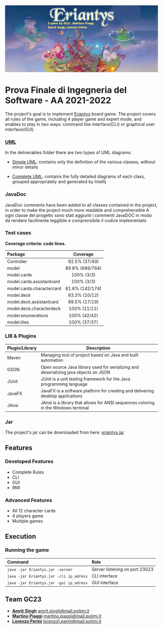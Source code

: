 ![](imgReadme.png)

# Prova Finale di Ingegneria del Software - AA 2021-2022

The project's goal is to implement [Eriantys](https://www.craniocreations.it/prodotto/eriantys/) board game. The project covers all rules of the game, including 4 player game and expert mode, and enables to play in two ways: command line interface(CLI) or graphical user interface(GUI).

### [UML](https://github.com/martinopiaggi/ing-sw-2022-Piaggi-Perini-Singh/tree/master/deliverables/UML)

In the deliverables folder there are two types of UML diagrams:

* [Simple UML](https://github.com/martinopiaggi/ing-sw-2022-Piaggi-Perini-Singh/tree/master/deliverables/UML/Initial%20UML):
  contains only the definition of the various classes, without minor details

* [Complete UML](https://github.com/martinopiaggi/ing-sw-2022-Piaggi-Perini-Singh/tree/master/deliverables/UML/Final%20UML):
  contains the fully detailed diagrams of each class, grouped appropriately and generated by Intellij

### JavaDoc
JavaDoc comments have been added to all classes contained in the project, in order to make the project much more
readable and comprehensible A ogni classe del progetto sono stati aggiunti i commenti JavaDOC in modo da rendere
facilmente leggibile e comprensibile il codice implementato

### Test cases
**Coverage criteria: code lines.**

| Package | Coverage |
|:-----------------------|:------------------:|
| Controller | 92.5% (37/40) |
|model| 89.8% (686/764)|
|model.cards| 100% (3/3)|
| model.cards.assistantcard| 100% (3/3)|
|model.cards.charactercard| 81.6% (142/174)|
|model.deck| 83.3% (10/12)|
|model.deck.assistantcard| 89.5% (17/19)|
|model.deck.characterdeck| 100% (11/11)|
|model.enumerations|100% (42/42)|
|model.tiles|100% (37/37)|

### LIB & Plugins
Plugin/Library|Description
----------------|------------
Maven | Managing tool of project based on Java and built automation
GSON  | Open source Java library used for serializing and deserializing java objects on JSON
JUnit | JUnit is a unit testing framework for the Java programming language
JavaFX| JavaFX is a software platform for creating and delivering desktop applications
JAnsi |JAnsi is a library that allows for ANSI sequences coloring in the Windows terminal

### Jar
The project's jar can be downloaded from here: [eriantys.jar](https://github.com/martinopiaggi/ing-sw-2022-Piaggi-Perini-Singh/blob/master/deliverables/Jar/eriantys.jar)

## Features
### Developed Features
* Complete Rules
* CLI
* GUI
* RMI

### Advanced Features
* All 12 character cards
* 4 players game
* Multiple games

## Execution
### Running the game
| Command |Role |
|:-----------------------|:------------------|
| ``java -jar Eriantys.jar -server`` | Server listening on port 23023  |
| ``java -jar Eriantys.jar -cli ip_adress`` | CLI interface |
| ``java -jar Eriantys.jar -gui ip_adress`` | GUI interface |

## Team GC23
- [__Amrit Singh__](https://github.com/10610426) amrit.singh@mail.polimi.it
- [__Martino Piaggi__](https://github.com/martinopiaggi) martino.piaggi@mail.polimi.it
- [__Lorenzo Perini__](https://github.com/Sunriser45) lorenzo1.perini@mail.polimi.it
